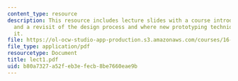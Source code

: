 ```yaml
---
content_type: resource
description: This resource includes lecture slides with a course introduction, overview,
  and a revisit of the design process and where new prototyping techniques fall within
  it.
file: https://ol-ocw-studio-app-production.s3.amazonaws.com/courses/16-682-prototyping-avionics-spring-2006/b80a7327a52feb3efecb8be7660eae9b_lect1.pdf
file_type: application/pdf
resourcetype: Document
title: lect1.pdf
uid: b80a7327-a52f-eb3e-fecb-8be7660eae9b
---
```

